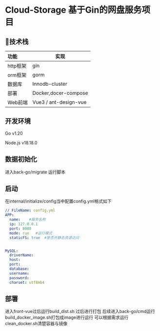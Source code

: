 # Cloud-Storage 基于Gin的网盘服务项目

## 🚀技术栈

| 功能     | 实现                    |
|:-------|-----------------------|
| http框架 | gin                   |
| orm框架  | gorm                  |
| 数据库    | Innodb-cluster        |
| 部署     | Docker,docer-compose  |
| Web前端  | Vue3 / ant-design-vue |
## 开发环境

Go v1.20

Node.js v18.18.0


## 数据初始化

进入back-go/migrate 运行脚本

## 启动

在internal/initialize/config当中配置config.yml格式如下
```yaml
// FileName: config.yml
APP:
  name:    #服务名称
  ip: 127.0.0.1 
  port: 8080   
  mode: run   #运行模式
  staticFS: true  #是否开静态资源访问


MySQL:
  driverName: 
  host: 
  port: 
  database: 
  username: 
  password: 
  charset: utf8mb4

```
## 部署

进入front-vue过后运行build_dist.sh 过后进行打包
后续进入back-go/cmd运行build_docker_image.sh打包成image进行运行
可以根据需求运行clean_docker.sh清楚容器与镜像


